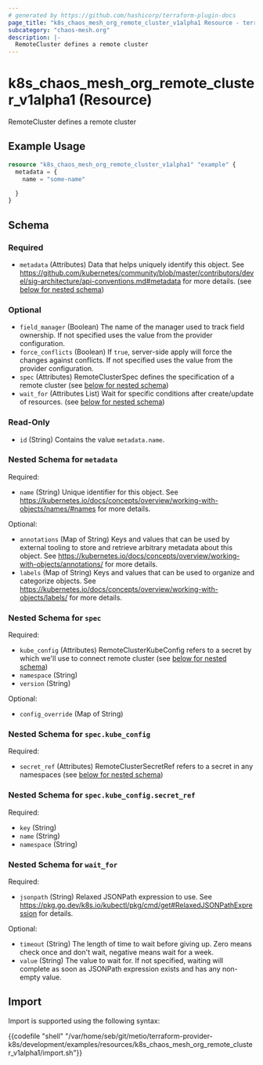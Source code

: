 ```yaml
---
# generated by https://github.com/hashicorp/terraform-plugin-docs
page_title: "k8s_chaos_mesh_org_remote_cluster_v1alpha1 Resource - terraform-provider-k8s"
subcategory: "chaos-mesh.org"
description: |-
  RemoteCluster defines a remote cluster
---
```


# k8s_chaos_mesh_org_remote_cluster_v1alpha1 (Resource)

RemoteCluster defines a remote cluster

## Example Usage

```terraform
resource "k8s_chaos_mesh_org_remote_cluster_v1alpha1" "example" {
  metadata = {
    name = "some-name"

  }
}
```

<!-- schema generated by tfplugindocs -->
## Schema

### Required

- `metadata` (Attributes) Data that helps uniquely identify this object. See https://github.com/kubernetes/community/blob/master/contributors/devel/sig-architecture/api-conventions.md#metadata for more details. (see [below for nested schema](#nestedatt--metadata))

### Optional

- `field_manager` (Boolean) The name of the manager used to track field ownership. If not specified uses the value from the provider configuration.
- `force_conflicts` (Boolean) If `true`, server-side apply will force the changes against conflicts. If not specified uses the value from the provider configuration.
- `spec` (Attributes) RemoteClusterSpec defines the specification of a remote cluster (see [below for nested schema](#nestedatt--spec))
- `wait_for` (Attributes List) Wait for specific conditions after create/update of resources. (see [below for nested schema](#nestedatt--wait_for))

### Read-Only

- `id` (String) Contains the value `metadata.name`.

<a id="nestedatt--metadata"></a>
### Nested Schema for `metadata`

Required:

- `name` (String) Unique identifier for this object. See https://kubernetes.io/docs/concepts/overview/working-with-objects/names/#names for more details.

Optional:

- `annotations` (Map of String) Keys and values that can be used by external tooling to store and retrieve arbitrary metadata about this object. See https://kubernetes.io/docs/concepts/overview/working-with-objects/annotations/ for more details.
- `labels` (Map of String) Keys and values that can be used to organize and categorize objects. See https://kubernetes.io/docs/concepts/overview/working-with-objects/labels/ for more details.


<a id="nestedatt--spec"></a>
### Nested Schema for `spec`

Required:

- `kube_config` (Attributes) RemoteClusterKubeConfig refers to a secret by which we'll use to connect remote cluster (see [below for nested schema](#nestedatt--spec--kube_config))
- `namespace` (String)
- `version` (String)

Optional:

- `config_override` (Map of String)

<a id="nestedatt--spec--kube_config"></a>
### Nested Schema for `spec.kube_config`

Required:

- `secret_ref` (Attributes) RemoteClusterSecretRef refers to a secret in any namespaces (see [below for nested schema](#nestedatt--spec--kube_config--secret_ref))

<a id="nestedatt--spec--kube_config--secret_ref"></a>
### Nested Schema for `spec.kube_config.secret_ref`

Required:

- `key` (String)
- `name` (String)
- `namespace` (String)




<a id="nestedatt--wait_for"></a>
### Nested Schema for `wait_for`

Required:

- `jsonpath` (String) Relaxed JSONPath expression to use. See https://pkg.go.dev/k8s.io/kubectl/pkg/cmd/get#RelaxedJSONPathExpression for details.

Optional:

- `timeout` (String) The length of time to wait before giving up. Zero means check once and don't wait, negative means wait for a week.
- `value` (String) The value to wait for. If not specified, waiting will complete as soon as JSONPath expression exists and has any non-empty value.

## Import

Import is supported using the following syntax:

{{codefile "shell" "/var/home/seb/git/metio/terraform-provider-k8s/development/examples/resources/k8s_chaos_mesh_org_remote_cluster_v1alpha1/import.sh"}}

